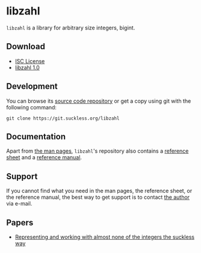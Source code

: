 libzahl
=======
`libzahl` is a library for arbitrary size integers, bigint.

Download
--------
* [ISC License](//git.suckless.org/libzahl/plain/LICENSE)
* [libzahl 1.0](//git.suckless.org/libzahl/snapshot/libzahl-1.0.tar.gz)

Development
-----------
You can browse its [source code repository](//git.suckless.org/libzahl)
or get a copy using git with the following command:

	git clone https://git.suckless.org/libzahl

Documentation
-------------
Apart from [the man pages](//git.suckless.org/libzahl/tree/man),
`libzahl`'s repository also contains a
[reference sheet](libzahl-refsheet.pdf) and a
[reference manual](libzahl-refman.pdf).

Support
-------
If you cannot find what you need in the man pages, the
reference sheet, or the reference manual, the best way
to get support is to contact
[the author](//suckless.org/people/maandree) via
e-mail.

Papers
------
* [Representing and working with almost none of the integers the suckless way](libzahl-paper-1.pdf)

